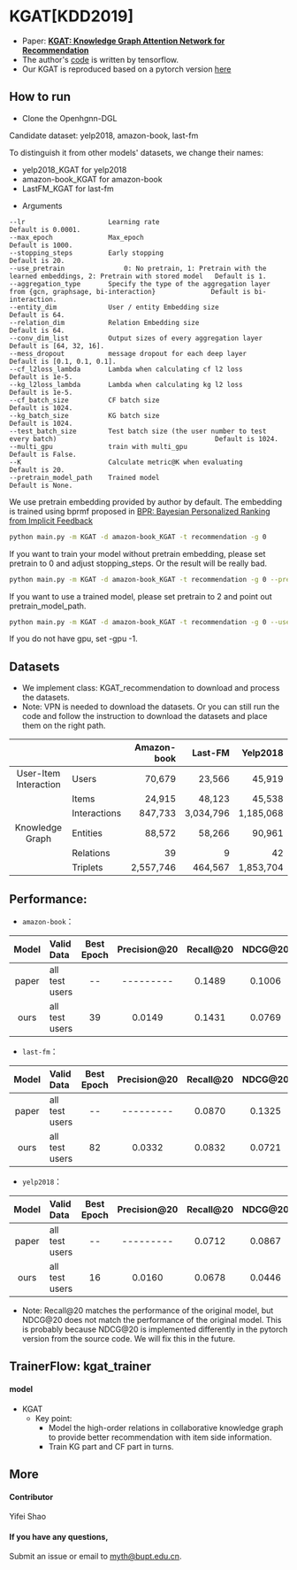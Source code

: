 # KGAT[KDD2019]

-   Paper: [**KGAT: Knowledge Graph Attention Network for Recommendation**](https://arxiv.org/pdf/1905.07854v2.pdf)
-   The author's [code](https://github.com/xiangwang1223/knowledge_graph_attention_network) is written by tensorflow.
-   Our KGAT is reproduced based on a pytorch version [here](https://github.com/LunaBlack/KGAT-pytorch)

## How to run

- Clone the Openhgnn-DGL

Candidate dataset: yelp2018, amazon-book, last-fm

To distinguish it from other models' datasets, we change their names:
 * yelp2018_KGAT for yelp2018
 * amazon-book_KGAT for amazon-book
 * LastFM_KGAT for last-fm

- Arguments

```
--lr                     Learning rate                                                                                Default is 0.0001.
--max_epoch              Max_epoch                                                                                    Default is 1000.
--stopping_steps         Early stopping                                                                               Default is 20.
--use_pretrain               0: No pretrain, 1: Pretrain with the learned embeddings, 2: Pretrain with stored model   Default is 1.
--aggregation_type       Specify the type of the aggregation layer from {gcn, graphsage, bi-interaction}              Default is bi-interaction.
--entity_dim             User / entity Embedding size                                                                 Default is 64.
--relation_dim           Relation Embedding size                                                                      Default is 64.
--conv_dim_list          Output sizes of every aggregation layer                                                      Default is [64, 32, 16].
--mess_dropout           message dropout for each deep layer                                                          Default is [0.1, 0.1, 0.1].
--cf_l2loss_lambda       Lambda when calculating cf l2 loss                                                           Default is 1e-5.
--kg_l2loss_lambda       Lambda when calculating kg l2 loss                                                           Default is 1e-5.
--cf_batch_size          CF batch size                                                                                Default is 1024.
--kg_batch_size          KG batch size                                                                                Default is 1024. 
--test_batch_size        Test batch size (the user number to test every batch)                                        Default is 1024. 
--multi_gpu              train with multi_gpu                                                                         Default is False.
--K                      Calculate metric@K when evaluating                                                           Default is 20. 
--pretrain_model_path    Trained model                                                                                Default is None.
```
  
  We use pretrain embedding provided by author by default. The embedding is trained using bprmf proposed in [BPR: Bayesian Personalized Ranking from Implicit Feedback](https://dl.acm.org/citation.cfm?id=1795167)
  
  ```bash
  python main.py -m KGAT -d amazon-book_KGAT -t recommendation -g 0 
  ```
  
  If you want to train your model without pretrain embedding, please set pretrain to 0 and adjust stopping_steps. Or the result will be really bad.
 
  ```bash
  python main.py -m KGAT -d amazon-book_KGAT -t recommendation -g 0 --pretrain 0 --stopping_steps 800
  ```
  
  If you want to use a trained model, please set pretrain to 2 and point out pretrain_model_path.
  
  ```bash
  python main.py -m KGAT -d amazon-book_KGAT -t recommendation -g 0 --use_pretrain 2 --pretrain_model_path (up to you) 
  ```

  If you do not have gpu, set -gpu -1.


## Datasets

-   We implement class: KGAT_recommendation to download and process the datasets. 
-   Note: VPN is needed to download the datasets. Or you can still run the code and follow the instruction to download the datasets and place them on the right path.

| | | Amazon-book | Last-FM | Yelp2018 |
|:---:|:---|---:|---:|---:|
|User-Item Interaction| Users | 70,679 | 23,566 | 45,919|
| | Items | 24,915 | 48,123 | 45,538|
| | Interactions | 847,733 | 3,034,796 | 1,185,068|
|Knowledge Graph | Entities | 88,572 | 58,266 | 90,961 |
| | Relations | 39 | 9 | 42 |
| | Triplets | 2,557,746 | 464,567 | 1,853,704|

## Performance:

* `amazon-book`：

| Model | Valid Data             | Best Epoch | Precision@20         | Recall@20           | NDCG@20             |
| :---: | :---                   | :---:      | :---:                | :---:               | :---:               |
| paper | all test users         | --         | ---------            | 0.1489              | 0.1006              |
| ours  | all test users         | 39         | 0.0149               | 0.1431              | 0.0769              |

* `last-fm`：

| Model | Valid Data             | Best Epoch | Precision@20         | Recall@20           | NDCG@20             |
| :---: | :---                   | :---:      | :---:                | :---:               | :---:               |
| paper | all test users         | --         | ---------            | 0.0870              | 0.1325              |
| ours  | all test users         | 82         | 0.0332               | 0.0832              | 0.0721              |

* `yelp2018`：

| Model | Valid Data             | Best Epoch | Precision@20         | Recall@20           | NDCG@20             |
| :---: | :---                   | :---:      | :---:                | :---:               | :---:               |
| paper | all test users         | --         | ---------            | 0.0712              | 0.0867              |
| ours  | all test users         | 16         | 0.0160               | 0.0678              | 0.0446              |

* Note: Recall@20 matches the performance of the original model, but NDCG@20 does not match the performance of the original model. This is probably because NDCG@20 is implemented differently in the pytorch version from the source code. We will fix this in the future.

## TrainerFlow: kgat_trainer

#### model

* KGAT
    * Key point:
        * Model the high-order relations in collaborative knowledge graph to provide better recommendation with item side information.
        * Train KG part and CF part in turns.

## More

#### Contributor

Yifei Shao

#### If you have any questions,

Submit an issue or email to  [myth@bupt.edu.cn](mailto:myth@bupt.edu.cn).
